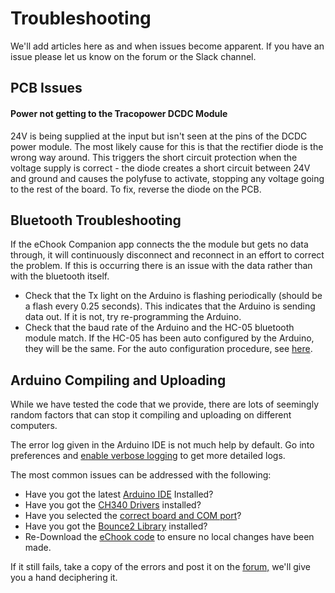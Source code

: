 # Troubleshooting

We'll add articles here as and when issues become apparent. If you have an issue please let us know on the forum or the Slack channel.

## PCB Issues

#### Power not getting to the Tracopower DCDC Module

24V is being supplied at the input but isn't seen at the pins of the DCDC power module. The most likely cause for this is that the rectifier diode is the wrong way around. This triggers the short circuit protection when the voltage supply is correct - the diode creates a short circuit between 24V and ground and causes the polyfuse to activate, stopping any voltage going to the rest of the board. To fix, reverse the diode on the PCB.

## Bluetooth Troubleshooting

If the eChook Companion app connects the the module but gets no data through, it will continuously disconnect and reconnect in an effort to correct the problem. If this is occurring there is an issue with the data rather than with the bluetooth itself.

* Check that the Tx light on the Arduino is flashing periodically \(should be a flash every 0.25 seconds\). This indicates that the Arduino is sending data out. If it is not, try re-programming the Arduino.
* Check that the baud rate of the Arduino and the HC-05 bluetooth module match. If the HC-05 has been auto configured by the Arduino, they will be the same. For the auto configuration procedure, see [here](https://docs.echook.uk/configuring-the-bluetooth-module/configuring-the-bluetooth-module.html).

## Arduino Compiling and Uploading

While we have tested the code that we provide, there are lots of seemingly random factors that can stop it compiling and uploading on different computers. 

The error log given in the Arduino IDE is not much help by default. Go into preferences and [enable verbose logging](programming-the-arduino/programming-the-arduino.md#compilation-errors) to get more detailed logs.

The most common issues can be addressed with the following:

* Have you got the latest [Arduino IDE](https://www.arduino.cc/en/Main/Software) Installed?
* Have you got the [CH340 Drivers](programming-the-arduino/arduino-ch340-drivers.md) installed?
* Have you selected the [correct board and COM port](programming-the-arduino/)?
* Have you got the [Bounce2 Library](programming-the-arduino/download-the-echook-arduino-code.md) installed?
* Re-Download the [eChook code](https://github.com/eChook/eChook-Arduino-Nano) to ensure no local changes have been made.

If it still fails, take a copy of the errors and post it on the [forum,](https://echook.boards.net) we'll give you a hand deciphering it.

